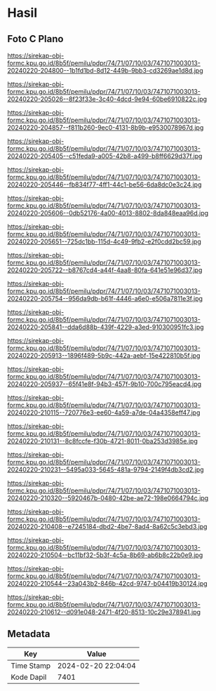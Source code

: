# Hasil

## Foto C Plano

https://sirekap-obj-formc.kpu.go.id/8b5f/pemilu/pdpr/74/71/07/10/03/7471071003013-20240220-204800--1b1fd1bd-8d12-449b-9bb3-cd3269ae1d8d.jpg

https://sirekap-obj-formc.kpu.go.id/8b5f/pemilu/pdpr/74/71/07/10/03/7471071003013-20240220-205026--8f23f33e-3c40-4dcd-9e94-60be6910822c.jpg

https://sirekap-obj-formc.kpu.go.id/8b5f/pemilu/pdpr/74/71/07/10/03/7471071003013-20240220-204857--f811b260-9ec0-4131-8b9b-e9530078967d.jpg

https://sirekap-obj-formc.kpu.go.id/8b5f/pemilu/pdpr/74/71/07/10/03/7471071003013-20240220-205405--c51feda9-a005-42b8-a499-b8ff6629d37f.jpg

https://sirekap-obj-formc.kpu.go.id/8b5f/pemilu/pdpr/74/71/07/10/03/7471071003013-20240220-205446--fb834f77-4ff1-44c1-be56-6da8dc0e3c24.jpg

https://sirekap-obj-formc.kpu.go.id/8b5f/pemilu/pdpr/74/71/07/10/03/7471071003013-20240220-205606--0db52176-4a00-4013-8802-8da848eaa96d.jpg

https://sirekap-obj-formc.kpu.go.id/8b5f/pemilu/pdpr/74/71/07/10/03/7471071003013-20240220-205651--725dc1bb-115d-4c49-9fb2-e2f0cdd2bc59.jpg

https://sirekap-obj-formc.kpu.go.id/8b5f/pemilu/pdpr/74/71/07/10/03/7471071003013-20240220-205722--b8767cd4-a44f-4aa8-80fa-641e51e96d37.jpg

https://sirekap-obj-formc.kpu.go.id/8b5f/pemilu/pdpr/74/71/07/10/03/7471071003013-20240220-205754--956da9db-b61f-4446-a6e0-e506a7811e3f.jpg

https://sirekap-obj-formc.kpu.go.id/8b5f/pemilu/pdpr/74/71/07/10/03/7471071003013-20240220-205841--dda6d88b-439f-4229-a3ed-910300951fc3.jpg

https://sirekap-obj-formc.kpu.go.id/8b5f/pemilu/pdpr/74/71/07/10/03/7471071003013-20240220-205913--1896f489-5b9c-442a-aebf-15e422810b5f.jpg

https://sirekap-obj-formc.kpu.go.id/8b5f/pemilu/pdpr/74/71/07/10/03/7471071003013-20240220-205937--65f41e8f-94b3-457f-9b10-700c795eacd4.jpg

https://sirekap-obj-formc.kpu.go.id/8b5f/pemilu/pdpr/74/71/07/10/03/7471071003013-20240220-210115--720776e3-ee60-4a59-a7de-04a4358eff47.jpg

https://sirekap-obj-formc.kpu.go.id/8b5f/pemilu/pdpr/74/71/07/10/03/7471071003013-20240220-210131--8c8fccfe-f30b-4721-8011-0ba253d3985e.jpg

https://sirekap-obj-formc.kpu.go.id/8b5f/pemilu/pdpr/74/71/07/10/03/7471071003013-20240220-210231--5495a033-5645-481a-9794-2149f4db3cd2.jpg

https://sirekap-obj-formc.kpu.go.id/8b5f/pemilu/pdpr/74/71/07/10/03/7471071003013-20240220-210320--5920467b-0480-42be-ae72-198e0664794c.jpg

https://sirekap-obj-formc.kpu.go.id/8b5f/pemilu/pdpr/74/71/07/10/03/7471071003013-20240220-210408--e7245184-dbd2-4be7-8ad4-8a62c5c3ebd3.jpg

https://sirekap-obj-formc.kpu.go.id/8b5f/pemilu/pdpr/74/71/07/10/03/7471071003013-20240220-210504--bc11bf32-5b3f-4c5a-8b69-ab6b8c22b0e9.jpg

https://sirekap-obj-formc.kpu.go.id/8b5f/pemilu/pdpr/74/71/07/10/03/7471071003013-20240220-210544--23a043b2-846b-42cd-9747-b04419b30124.jpg

https://sirekap-obj-formc.kpu.go.id/8b5f/pemilu/pdpr/74/71/07/10/03/7471071003013-20240220-210612--d091e048-2471-4f20-8513-10c29e378941.jpg


## Metadata

| Key        | Value               |
| ---------- | ------------------- |
| Time Stamp | 2024-02-20 22:04:04 |
| Kode Dapil | 7401                |



